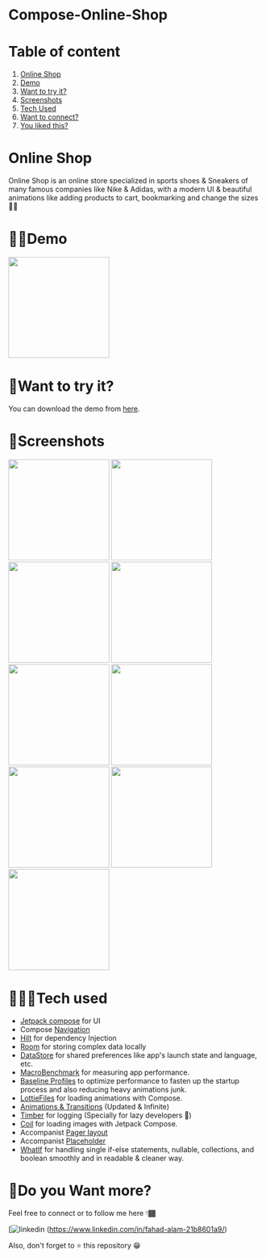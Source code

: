 # Compose-Online-Shop
# Table of content
1. [Online Shop](#online-shop)
2. [Demo](#demo)
3. [Want to try it?](#want-to-try-it)
4. [Screenshots](#screenshots)
5. [Tech Used](#tech-used)
6. [Want to connect?](#do-you-want-more)
7. [You liked this?](#you-like-what-iam-doing)


# Online Shop

Online Shop is an online store specialized in sports shoes & Sneakers of many famous companies like Nike & Adidas, with a modern UI & beautiful animations like adding products to cart, bookmarking and change the sizes 🤩🔥


# 🤳🏾Demo

<img src="https://github.com/mustfaibra/RoFFu/blob/master/app/demo/ruffo_demo.gif" width="200">


# 🧐Want to try it?

You can download the demo from [here](https://github.com/mustfaibra/RoFFu/blob/master/app/release/roffu.apk).


# 📸Screenshots

<img src="https://github.com/mustfaibra/RoFFu/blob/master/app/screenshots/splash.jpg" width="200">
<img src="https://github.com/mustfaibra/RoFFu/blob/master/app/screenshots/landing.jpg" width="200">
<img src="https://github.com/mustfaibra/RoFFu/blob/master/app/screenshots/home.jpg" width="200">
<img src="https://github.com/mustfaibra/RoFFu/blob/master/app/screenshots/details.jpg" width="200">
<img src="https://github.com/mustfaibra/RoFFu/blob/master/app/screenshots/cart.jpg" width="200">
<img src="https://github.com/mustfaibra/RoFFu/blob/master/app/screenshots/login.jpg" width="200">
<img src="https://github.com/mustfaibra/RoFFu/blob/master/app/screenshots/checkout.jpg" width="200">
<img src="https://github.com/mustfaibra/RoFFu/blob/master/app/screenshots/profile.jpg" width="200">
<img src="https://github.com/mustfaibra/RoFFu/blob/master/app/screenshots/history.jpg" width="200">


# 🧑🏾‍💻Tech used

* [Jetpack compose](https://developer.android.com/jetpack/compose) for UI
* Compose [Navigation](https://developer.android.com/jetpack/compose/navigation)
* [Hilt](https://developer.android.com/training/dependency-injection/hilt-jetpack) for dependency Injection
* [Room](https://developer.android.com/training/data-storage/room) for storing complex data locally
* [DataStore](https://developer.android.com/topic/libraries/architecture/datastore) for shared preferences like app's launch state and language, etc.
* [MacroBenchmark](https://developer.android.com/topic/performance/benchmarking/macrobenchmark-overview) for measuring app performance.
* [Baseline Profiles](https://developer.android.com/topic/performance/baselineprofiles) to optimize performance to fasten up the startup process and also reducing heavy animations junk.
* [LottieFiles](https://github.com/airbnb/lottie/blob/master/android-compose.md) for loading animations with Compose.
* [Animations & Transitions](https://developer.android.com/jetpack/compose/animation) (Updated & Infinite)
* [Timber](https://github.com/JakeWharton/timber) for logging (Specially for lazy developers 🤣)
* [Coil](https://coil-kt.github.io/coil/compose/) for loading images with Jetpack Compose.
* Accompanist [Pager layout](https://google.github.io/accompanist/pager/)
* Accompanist [Placeholder](https://google.github.io/accompanist/placeholder/)
* [WhatIf](https://github.com/skydoves/WhatIf) for handling single if-else statements, nullable, collections, and boolean smoothly and in readable & cleaner way.


# 🔗Do you Want more?

Feel free to connect or to follow me here 👇🏾

[![linkedin](https://img.shields.io/badge/linkedin-0A66C2?style=for-the-badge&logo=linkedin&logoColor=white)
(https://www.linkedin.com/in/fahad-alam-21b8601a9/)


Also, don't forget to ⭐ this repository 😁
